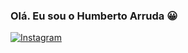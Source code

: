 ### Olá. Eu sou o Humberto Arruda 😀

[![Instagram](https://img.shields.io/badge/Instagram-E4405F?style=for-the-badge&logo=instagram&logoColor=white)](https://www.instagram.com/1bertoarruda?igsh=bmt4ZnVxdXB0dm54&utm_source=qr)
